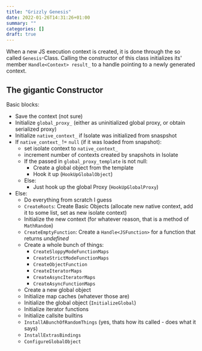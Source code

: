 ```yaml
---
title: "Grizzly Genesis"
date: 2022-01-26T14:31:26+01:00
summary: ""
categories: []
draft: true
---
```


When a new JS execution context is created, it is done through the so called `Genesis`-Class. Calling the constructor of this class initializes its' member `Handle<Context> result_` to a handle pointing to a newly generated context.

## The gigantic Constructor

Basic blocks:

+ Save the context (not sure)
+ Initialize `global_proxy_` (either as uninitialized global proxy, or obtain serialized proxy)
+ Initialize `native_context_` if Isolate was initialized from snaspshot
+ If `native_context_` != `null` (if it was loaded from snapshot):
  + set isolate context to `native_context_`
  + increment number of contexts created by snapshots in Isolate
  + If the passed  in `global_proxy_template` is not null:
    + Create a global object from the template
    + Hook it up (`HookUpGlobalObject`)
  + Else:
    + Just hook up the global Proxy (`HookUpGlobalProxy`)
+ Else:
  + Do everything from scratch I guess
  + `CreateRoots`: Create Basic Objects (allocate new native context, add it to some list, set as new isolate context)
  + Initialize the new context (for whatever reason, that is a method of `MathRandom`)
  + `CreateEmptyFunction`: Create a `Handle<JSFunction>` for a function that returns *undefined*
  + Create a whole bunch of things:
    + `CreateSloppyModeFunctionMaps`
    + `CreateStrictModeFunctionMaps`
    + `CreateObjectFunction`
    + `CreateIteratorMaps`
    + `CreateAsyncIteratorMaps`
    + `CreateAsyncFunctionMaps`
  + Create a new global object
  + Initialize map caches (whatever those are)
  + Initialize the global object (`InitializeGlobal`)
  + Initialize iterator functions
  + Initialize callsite builtins
  + `InstallABunchOfRandomThings` (yes, thats how its called - does what it says)
  + `InstallExtrasBindings`
  + `ConfigureGlobalObject`
